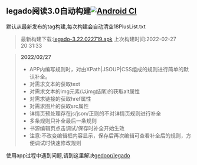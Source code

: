 ## legado阅读3.0自动构建[![Android CI](https://github.com/10bits/gedoor-Build/workflows/Android%20CI/badge.svg)](https://github.com/10bits/gedoor-Build/actions)

默认从最新发布的tag构建,每次构建会自动清空18PlusList.txt

> 最新构建下载:[legado-3.22.022719.apk](https://github.com/imgblz/gedoor-Build/releases/download/legado-3.22.022719/legado-3.22.022719.apk) 上次构建时间:2022-02-27 20:31:33
<!--start-->
> **2022/02/27**
> 
> * APP内编写规则时，对由XPath|JSOUP|CSS组成的规则进行简单的默认补全。
> * 对需求文本的获取text
> * 对需求文本的img元素(以img结尾)的获取alt属性
> * 对需求链接的获取href属性
> * 对需求图片的获取src属性
> * 详情页预处理存在js/json/正则的不对详情页规则进行补全
> * 多条规则只补全最后一条规则
> * 书源编辑页点击调试/保存时补全开始生效
> * 注意:不改变编辑框内容显示，保存后再次编辑可查看补全后的规则，方便调试时快速修改规则
> 
<!--end-->
  
使用app过程中遇到问题,请到这里解决[gedoor/legado](https://github.com/gedoor/legado/issues)

